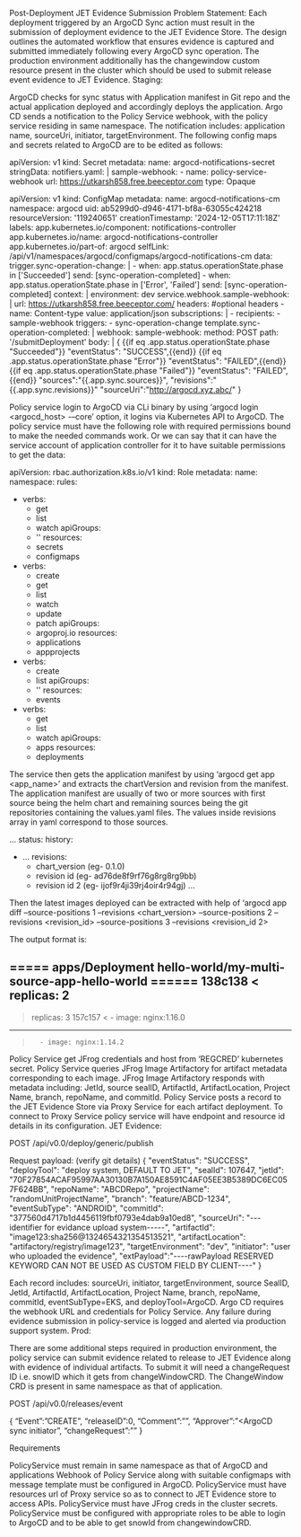 Post-Deployment JET Evidence Submission​​
Problem Statement:
Each deployment triggered by an ArgoCD Sync action must result in the submission of deployment evidence to the JET Evidence Store. The design outlines the automated workflow that ensures evidence is captured and submitted immediately following every ArgoCD sync operation.
The production environment additionally has the changewindow custom resource present in the cluster which should be used to submit release event evidence to JET Evidence.
Staging:



ArgoCD checks for sync status with Application manifest in Git repo and the actual application deployed and accordingly deploys the application.
Argo CD sends a notification to the Policy Service webhook, with the policy service residing in same namespace. The notification includes: application name, sourceUri, initiator, targetEnvironment.  The following config maps and secrets related to ArgoCD are to be edited as follows:

apiVersion: v1
kind: Secret
metadata:
  name: argocd-notifications-secret
stringData:
  notifiers.yaml: |
	sample-webhook:
	- name: policy-service-webhook
  	url: https://utkarsh858.free.beeceptor.com
type: Opaque


apiVersion: v1
kind: ConfigMap
metadata:
  name: argocd-notifications-cm
  namespace: argocd
  uid: ab5299d0-d946-4171-bf8a-63055c424218
  resourceVersion: '119240651'
  creationTimestamp: '2024-12-05T17:11:18Z'
  labels:
	app.kubernetes.io/component: notifications-controller
	app.kubernetes.io/name: argocd-notifications-controller
	app.kubernetes.io/part-of: argocd
  selfLink: /api/v1/namespaces/argocd/configmaps/argocd-notifications-cm
data:
  trigger.sync-operation-change: |
	- when: app.status.operationState.phase in ['Succeeded']
  	send: [sync-operation-completed]
	- when: app.status.operationState.phase in ['Error', 'Failed']
  	send: [sync-operation-completed]
  context: |
	environment: dev
  service.webhook.sample-webhook: |
	url: https://utkarsh858.free.beeceptor.com/
	headers: #optional  headers
	- name: Content-type
  	value: application/json
  subscriptions: |
	- recipients:
  	- sample-webhook
  	triggers:
  	- sync-operation-change
  template.sync-operation-completed: |
	webhook:
  	sample-webhook:
    	method: POST
    	path: '/submitDeployment'
    	body: |
      	{
        	{{if eq .app.status.operationState.phase "Succeeded"}} "eventStatus": "SUCCESS",{{end}}
        	{{if eq .app.status.operationState.phase "Error"}} "eventStatus": "FAILED",{{end}}
        	{{if eq .app.status.operationState.phase "Failed"}} "eventStatus": "FAILED",{{end}}
        	"sources":"{{.app.sync.sources}}",
        	"revisions":"{{.app.sync.revisions}}"
		"sourceUri":"http://argocd.xyz.abc/"
      	}



Policy service login to ArgoCD via CLi binary by using ‘argocd login <argocd_host> -–core’ option, it logins via Kubernetes API to ArgoCD. 
The policy service must have the following role with required permissions bound to make the needed commands work. Or we can say that it can have the service account of application controller for it to have suitable permissions to get the data:
	
apiVersion: rbac.authorization.k8s.io/v1
kind: Role
metadata:
  name: <role-name>
  namespace: <argocd-namespace>
rules:
  - verbs:
  	- get
  	- list
  	- watch
	apiGroups:
  	- ''
	resources:
  	- secrets
  	- configmaps
  - verbs:
  	- create
  	- get
  	- list
  	- watch
  	- update
  	- patch
	apiGroups:
  	- argoproj.io
	resources:
  	- applications
  	- appprojects
  - verbs:
  	- create
  	- list
	apiGroups:
  	- ''
	resources:
  	- events
  - verbs:
  	- get
  	- list
  	- watch
	apiGroups:
  	- apps
	resources:
  	- deployments

The service then gets the application manifest by using ‘argocd get app <app_name>’ and extracts the chartVersion and revision from the manifest. The application manifest are usually of two or more sources with first source being the helm chart and remaining sources being the git repositories containing the values.yaml files. The values inside revisions array in yaml correspond to those sources.


...
status:
  history:
  - ...
    revisions:
    - chart_version (eg- 0.1.0)
    - revision id   (eg- ad76de8f9rf76g8rg8rg9bb)
    - revision id 2 (eg- ijof9r4ji39rj4oir4r94gj) 
...

Then the latest images deployed can be extracted with help of ‘argocd app diff <app-name> –source-positions 1 –revisions <chart_version> –source-positions 2 –revisions <revision_id> –source-positions 3 –revisions <revision_id 2>

The output format is:


===== apps/Deployment hello-world/my-multi-source-app-hello-world ======
138c138
<   replicas: 2
---
>   replicas: 3
157c157
<       - image: nginx:1.16.0
---
>       - image: nginx:1.14.2


Policy Service get JFrog credentials and host from ‘REGCRED’ kubernetes secret.
Policy Service queries JFrog Image Artifactory for artifact metadata corresponding to each image.
JFrog Image Artifactory responds with metadata including: JetId, source sealID, ArtifactId, ArtifactLocation, Project Name, branch, repoName, and commitId.
Policy Service posts a record to the JET Evidence Store via Proxy Service for each artifact deployment. To connect to Proxy Service policy service will have endpoint and resource id details in its configuration.
JET Evidence:



POST /api/v0.0/deploy/generic/publish


Request payload: (verify git details)
{
  "eventStatus": "SUCCESS",
  "deployTool": "deploy system, DEFAULT TO JET",
  "sealId": 107647,
  "jetId": "70F27854ACAF95997AA30130B7A150AE8591C4AF05EE3B5389DC6EC057F624BB",
  "repoName": "ABCDRepo",
  "projectName": "randomUnitProjectName",
  "branch": "feature/ABCD-1234",
  "eventSubType": "ANDROID",
  "commitId": "377560d4717b1d4456119fbf0793e4dab9a10ed8",
  "sourceUri": "---identifier for evidance upload system-----",
  "artifactId": "image123:sha256@1324654321354513521",
  "artifactLocation": "artifactory/registry/image123",
  "targetEnvironment": "dev",
  "initiator": "user who uploaded the evidence",
  "extPayload":"----rawPayload RESERVED KEYWORD CAN NOT BE USED AS CUSTOM FIELD BY CLIENT----"
}


Each record includes: sourceUri, initiator, targetEnvironment, source SealID, JetId, ArtifactId, ArtifactLocation, Project Name, branch, repoName, commitId, eventSubType=EKS, and deployTool=ArgoCD.
Argo CD requires the webhook URL and credentials for Policy Service.
Any failure during evidence submission  in policy-service is logged and alerted via production support system. 
Prod:
​​

There are some additional steps required in production environment, the policy service can submit evidence related to release to JET Evidence along with evidence of individual artifacts. To submit it will need a changeRequest ID i.e. snowID which it gets from changeWindowCRD.
The ChangeWindow CRD is present in same namespace as that of application. 

POST /api/v0.0/releases/event



{
“Event”:”CREATE”,
“releaseID”:0,
“Comment”:””,
“Approver”:”<ArgoCD sync initiator”,
“changeRequest”:”<snow id>”
}

Requirements

PolicyService must remain in same namespace as that of ArgoCD and applications
Webhook of Policy Service along with suitable configmaps with message template must be configured in ArgoCD.
PolicyService must have resources url of Proxy service so as to connect to JET Evidence store to access APIs.
PolicyService must have JFrog creds in the cluster secrets.
PolicyService must be configured with appropriate roles to be able to login to ArgoCD and to be able to get snowId from changewindowCRD.
